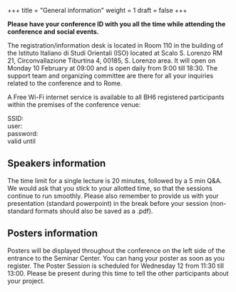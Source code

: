 +++
title = "General information"
weight = 1
draft = false
+++

**Please have your conference ID with you all the time while attending the conference and social events.**

The registration/information desk is located in Room 110 in the building of the  Istituto Italiano di Studi Orientali (ISO) located at Scalo S. Lorenzo RM 21, Circonvallazione Tiburtina 4, 00185, S. Lorenzo area. It will open on Monday 10 February at 09:00 and is open daily from 9:00 till 18:30. The support team and organizing committee are there for all your inquiries related to the conference and to Rome.

A Free Wi-Fi internet service is available to all BH6 registered participants within the premises of the conference venue:

SSID:  
user:  
password:  
valid until  

## Speakers information

The time limit for a single lecture is 20 minutes, followed by a 5 min Q&A. We would ask that you stick to your allotted time, so that the sessions continue to run smoothly.
Please also remember to provide us with your presentation (standard powerpoint) in the break before your session (non-standard formats should also be saved as a .pdf).

## Posters information 
Posters will be displayed throughout the conference on the left side of the entrance to the  Seminar Center. You can hang your poster as soon as you register. 
The Poster Session is scheduled for Wednesday 12 from 11:30 till 13:00. Please be present during this time to tell the other participants about your project. 